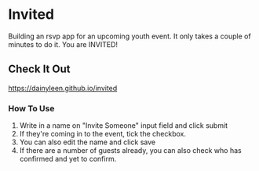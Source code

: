 # Invited
Building an rsvp app for an upcoming youth event. It only takes a couple of minutes to do it. You are INVITED!

## Check It Out
https://dainyleen.github.io/invited

### How To Use 

1.  Write in a name on "Invite Someone" input field and click submit
2.  If they're coming in to the event, tick the checkbox.
3.  You can also edit the name and click save 
4.  If there are a number of guests already, you can also check who has confirmed and yet to confirm.
